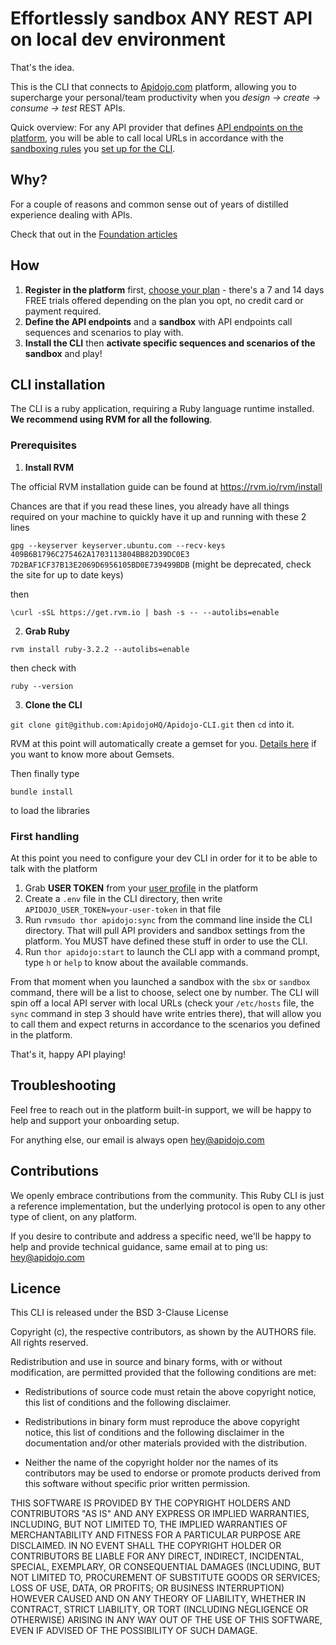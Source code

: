# Effortlessly sandbox ANY REST API on local dev environment

That's the idea.

This is the CLI that connects to [Apidojo.com](https://apidojo.com) platform, allowing you to supercharge your personal/team productivity when you *design -> create -> consume -> test* REST APIs.

Quick overview: For any API provider that defines [API endpoints on the platform](https://apidojo.com/api), you will be able to call local URLs in accordance with the [sandboxing rules](https://apidojo.com/sandboxes) you [set up for the CLI](https://apidojo.com/cli).

## Why?

For a couple of reasons and common sense out of years of distilled experience dealing with APIs.

Check that out in the [Foundation articles](https://apidojo.com/articles/foundation)

## How

1. **Register in the platform** first, [choose your plan](https://apidojo.com/#pricing-content) - there's a 7 and 14 days FREE trials offered depending on the plan you opt, no credit card or payment required.
2. **Define the API endpoints** and a **sandbox** with API endpoints call sequences and scenarios to play with.
4. **Install the CLI** then **activate specific sequences and scenarios of the sandbox** and play!

## CLI installation

The CLI is a ruby application, requiring a Ruby language runtime installed. **We recommend using RVM for all the following**.

### Prerequisites

1. **Install RVM**

The official RVM installation guide can be found at https://rvm.io/rvm/install

Chances are that if you read these lines, you already have all things required on your machine to quickly have it up and running with these 2 lines

`gpg --keyserver keyserver.ubuntu.com --recv-keys 409B6B1796C275462A1703113804BB82D39DC0E3 7D2BAF1CF37B13E2069D6956105BD0E739499BDB` (might be deprecated, check the site for up to date keys)

then

 `\curl -sSL https://get.rvm.io | bash -s -- --autolibs=enable` 

2. **Grab Ruby**

`rvm install ruby-3.2.2 --autolibs=enable`

then check with

`ruby --version`

3. **Clone the CLI**

`git clone git@github.com:ApidojoHQ/Apidojo-CLI.git` then `cd` into it.

RVM at this point will automatically create a gemset for you. [Details here](https://rvm.io/gemsets/basics) if you want to know more about Gemsets.

Then finally type

`bundle install`

to load the libraries

### First handling

At this point you need to configure your dev CLI in order for it to be able to talk with the platform

1. Grab **USER TOKEN** from your [user profile](https://apidojo.com/settings/profile) in the platform
2. Create a `.env` file in the CLI directory, then write `APIDOJO_USER_TOKEN=your-user-token` in that file
3. Run `rvmsudo thor apidojo:sync` from the command line inside the CLI directory. That will pull API providers and sandbox settings from the platform. You MUST have defined these stuff in order to use the CLI.
4. Run `thor apidojo:start` to launch the CLI app with a command prompt, type `h` or `help` to know about the available commands.

From that moment when you launched a sandbox with the `sbx` or `sandbox` command, there will be a list to choose, select one by number. The CLI will spin off a local API server with local URLs (check your `/etc/hosts` file, the `sync` command in step 3 should have write entries there), that will allow you to call them and expect returns in accordance to the scenarios you defined in the platform.

That's it, happy API playing!

## Troubleshooting

Feel free to reach out in the platform built-in support, we will be happy to help and support your onboarding setup.

For anything else, our email is always open [hey@apidojo.com](mailto:hey@apidojo.com)

## Contributions

We openly embrace contributions from the community. This Ruby CLI is just a reference implementation, but the underlying protocol is open to any other type of client, on any platform. 

If you desire to contribute and address a specific need, we'll be happy to help and provide technical guidance, same email at to ping us: [hey@apidojo.com](mailto:hey@apidojo.com)

## Licence

This CLI is released under the BSD 3-Clause License

Copyright (c), the respective contributors, as shown by the AUTHORS file.
All rights reserved.

Redistribution and use in source and binary forms, with or without
modification, are permitted provided that the following conditions are met:

* Redistributions of source code must retain the above copyright notice, this
  list of conditions and the following disclaimer.

* Redistributions in binary form must reproduce the above copyright notice,
  this list of conditions and the following disclaimer in the documentation
  and/or other materials provided with the distribution.

* Neither the name of the copyright holder nor the names of its
  contributors may be used to endorse or promote products derived from
  this software without specific prior written permission.

THIS SOFTWARE IS PROVIDED BY THE COPYRIGHT HOLDERS AND CONTRIBUTORS "AS IS"
AND ANY EXPRESS OR IMPLIED WARRANTIES, INCLUDING, BUT NOT LIMITED TO, THE
IMPLIED WARRANTIES OF MERCHANTABILITY AND FITNESS FOR A PARTICULAR PURPOSE ARE
DISCLAIMED. IN NO EVENT SHALL THE COPYRIGHT HOLDER OR CONTRIBUTORS BE LIABLE
FOR ANY DIRECT, INDIRECT, INCIDENTAL, SPECIAL, EXEMPLARY, OR CONSEQUENTIAL
DAMAGES (INCLUDING, BUT NOT LIMITED TO, PROCUREMENT OF SUBSTITUTE GOODS OR
SERVICES; LOSS OF USE, DATA, OR PROFITS; OR BUSINESS INTERRUPTION) HOWEVER
CAUSED AND ON ANY THEORY OF LIABILITY, WHETHER IN CONTRACT, STRICT LIABILITY,
OR TORT (INCLUDING NEGLIGENCE OR OTHERWISE) ARISING IN ANY WAY OUT OF THE USE
OF THIS SOFTWARE, EVEN IF ADVISED OF THE POSSIBILITY OF SUCH DAMAGE.
